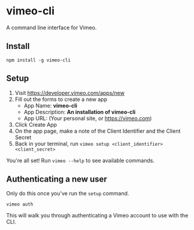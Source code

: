 # vimeo-cli

A command line interface for Vimeo.

## Install

`npm install -g vimeo-cli`

## Setup

1. Visit https://developer.vimeo.com/apps/new
2. Fill out the forms to create a new app
   * App Name: **vimeo-cli**
   * App Description: **An installation of vimeo-cli**
   * App URL: (Your personal site, or https://vimeo.com)
3. Click Create App
4. On the app page, make a note of the Client Identifier and the Client Secret
5. Back in your terminal, run `vimeo setup <client_identifier> <client_secret>`

You're all set! Run `vimeo --help` to see available commands.

## Authenticating a new user

Only do this once you've run the `setup` command. 

`vimeo auth`

This will walk you through authenticating a Vimeo account to use with the CLI.
